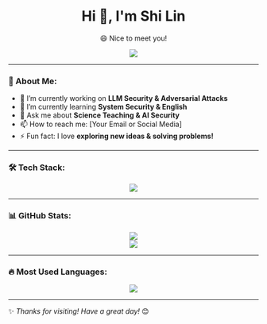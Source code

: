 <h1 align="center"> Hi 👋, I'm Shi Lin </h1>

<p align="center"> 😄 Nice to meet you! </p>

<p align="center">
  <img src="https://github-readme-stats.vercel.app/api?username=theshi-1128&show_icons=true&theme=tokyonight" />
</p>

---

### 🚀 About Me:
- 🔭 I’m currently working on **LLM Security & Adversarial Attacks**
- 🌱 I’m currently learning **System Security & English**
- 💬 Ask me about **Science Teaching & AI Security**
- 📫 How to reach me: [Your Email or Social Media]
- ⚡ Fun fact: I love **exploring new ideas & solving problems!**

---

### 🛠️ Tech Stack:
<p align="center">
  <img src="https://skillicons.dev/icons?i=python,linux,git,docker,nginx,md" />
</p>

---

### 📊 GitHub Stats:
<p align="center">
  <img src="https://github-readme-stats.vercel.app/api?username=theshi-1128&show_icons=true&theme=tokyonight" />
  <br>
  <img src="https://github-readme-streak-stats.herokuapp.com/?user=theshi-1128&theme=tokyonight" />
</p>

---

### 🔥 Most Used Languages:
<p align="center">
  <img src="https://github-readme-stats.vercel.app/api/top-langs/?username=theshi-1128&layout=compact&theme=tokyonight" />
</p>

---

✨ *Thanks for visiting! Have a great day!* 😊

